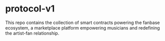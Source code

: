 # protocol-v1
This repo contains the collection of smart contracts powering the fanbase ecosystem, a marketplace platform empowering musicians and redefining the artist-fan relationship.
